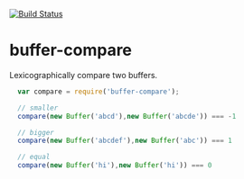 
[![Build Status](https://secure.travis-ci.org/soldair/node-buffer-compare.png)](http://travis-ci.org/soldair/node-buffer-compare)

buffer-compare
==============

Lexicographically compare two buffers.

```js
  var compare = require('buffer-compare');

  // smaller
  compare(new Buffer('abcd'),new Buffer('abcde')) === -1

  // bigger
  compare(new Buffer('abcdef'),new Buffer('abc')) === 1

  // equal
  compare(new Buffer('hi'),new Buffer('hi')) === 0

```
